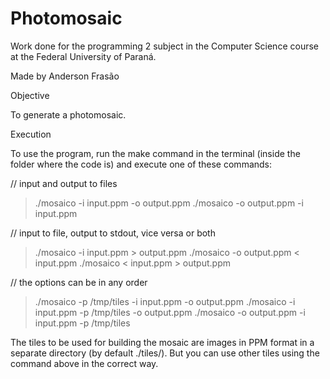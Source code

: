 # Photomosaic
Work done for the programming 2 subject in the Computer Science course at the Federal University of Paraná.

Made by Anderson Frasão

Objective

To generate a photomosaic.

Execution

To use the program, run the make command in the terminal (inside the folder where the code is) and execute one of these commands:

// input and output to files

> ./mosaico -i input.ppm -o output.ppm
> ./mosaico -o output.ppm -i input.ppm

// input to file, output to stdout, vice versa or both

> ./mosaico -i input.ppm > output.ppm
> ./mosaico -o output.ppm < input.ppm
> ./mosaico < input.ppm > output.ppm

// the options can be in any order

> ./mosaico -p /tmp/tiles -i input.ppm -o output.ppm
> ./mosaico -i input.ppm -p /tmp/tiles -o output.ppm
> ./mosaico -o output.ppm -i input.ppm -p /tmp/tiles

The tiles to be used for building the mosaic are images in PPM format in a separate directory (by default ./tiles/).
But you can use other tiles using the command above in the correct way.
